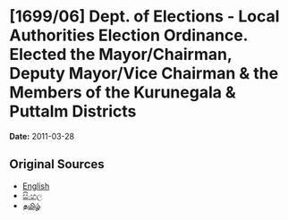 # [1699/06] Dept. of Elections - Local Authorities Election Ordinance. Elected the Mayor/Chairman, Deputy Mayor/Vice Chairman & the Members of the Kurunegala & Puttalm Districts

**Date:** 2011-03-28

## Original Sources

- [English](https://documents.gov.lk/view/extra-gazettes/2011/3/1699-06_E.pdf)
- [සිංහල](https://documents.gov.lk/view/extra-gazettes/2011/3/1699-06_S.pdf)
- [தமிழ்](https://documents.gov.lk/view/extra-gazettes/2011/3/1699-06_T.pdf)
